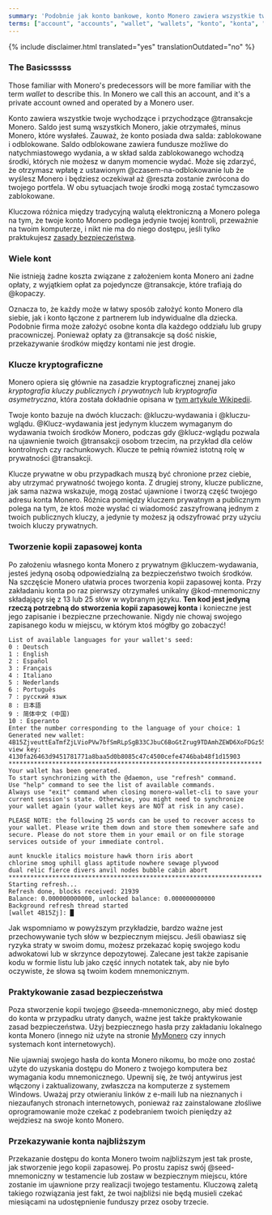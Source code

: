 ```yaml
---
summary: 'Podobnie jak konto bankowe, konto Monero zawiera wszystkie twoje płatności wychodzące i przychodzące'
terms: ["account", "accounts", "wallet", "wallets", "konto", "konta", "portfel", "portfele"]
---
```


{% include disclaimer.html translated="yes" translationOutdated="no" %}

### The Basicsssss

Those familiar with Monero's predecessors will be more familiar with the
term *wallet* to describe this. In Monero we call this an account, and it's
a private account owned and operated by a Monero user.

Konto zawiera wszystkie twoje wychodzące i przychodzące @transakcje
Monero. Saldo jest sumą wszystkich Monero, jakie otrzymałeś, minus Monero,
które wysłałeś. Zauważ, że konto posiada dwa salda: zablokowane i
odblokowane. Saldo odblokowane zawiera fundusze możliwe do natychmiastowego
wydania, a w skład salda zablokowanego wchodzą środki, których nie możesz w
danym momencie wydać. Może się zdarzyć, że otrzymasz wpłatę z ustawionym
@czasem-na-odblokowanie lub że wyślesz Monero i będziesz oczekiwał aż
@reszta zostanie zwrócona do twojego portfela. W obu sytuacjach twoje środki
mogą zostać tymczasowo zablokowane.

Kluczowa różnica między tradycyjną walutą elektroniczną a Monero polega na
tym, że twoje konto Monero podlega jedynie twojej kontroli, przeważnie na
twoim komputerze, i nikt nie ma do niego dostępu, jeśli tylko praktukujesz
[zasady bezpieczeństwa](#pratykowanie-zasad-bezpieczeństwa).

### Wiele kont

Nie istnieją żadne koszta związane z założeniem konta Monero ani żadne
opłaty, z wyjątkiem opłat za pojedyncze @transakcje, które trafiają do
@kopaczy.

Oznacza to, że każdy może w łatwy sposób założyć konto Monero dla siebie,
jak i konto łączone z partnerem lub indywidualne dla dziecka. Podobnie firma
może założyć osobne konta dla każdego oddziału lub grupy
pracowniczej. Ponieważ opłaty za @transakcje są dość niskie, przekazywanie
środków między kontami nie jest drogie.

### Klucze kryptograficzne

Monero opiera się głównie na zasadzie kryptograficznej znanej jako
*kryptografia kluczy publicznych i prywatnych* lub *kryptografia
asymetryczna*, która została dokładnie opisana w [tym artykule
Wikipedii](https://pl.wikipedia.org/wiki/Kryptografia_klucza_publicznego).

Twoje konto bazuje na dwóch kluczach: @kluczu-wydawania i
@kluczu-wglądu. @Klucz-wydawania jest jedynym kluczem wymaganym do wydawania
twoich środków Monero, podczas gdy @klucz-wglądu pozwala na ujawnienie
twoich @transakcji osobom trzecim, na przykład dla celów kontrolnych czy
rachunkowych. Klucze te pełnią również istotną rolę w prywatności
@transakcji.

Klucze prywatne w obu przypadkach muszą być chronione przez ciebie, aby
utrzymać prywatność twojego konta. Z drugiej strony, klucze publiczne, jak
sama nazwa wskazuje, mogą zostać ujawnione i tworzą część twojego adresu
konta Monero. Różnica pomiędzy kluczem prywatnym a publicznym polega na tym,
że ktoś może wysłać ci wiadomość zaszyfrowaną jednym z twoich publicznych
kluczy, a jedynie ty możesz ją odszyfrować przy użyciu twoich kluczy
prywatnych.

### Tworzenie kopii zapasowej konta

Po założeniu własnego konta Monero z prywatnym @kluczem-wydawania, jesteś
jedyną osobą odpowiedzialną za bezpieczeństwo twoich środków. Na szczęście
Monero ułatwia proces tworzenia kopii zapasowej konta. Przy zakładaniu konta
po raz pierwszy otrzymałeś unikalny @kod-mnemoniczny składający się z 13 lub
25 słów w wybranym języku. **Ten kod jest jedyną rzeczą potrzebną do
stworzenia kopii zapasowej konta** i konieczne jest jego zapisanie i
bezpieczne przechowanie. Nigdy nie chowaj swojego zapisanego kodu w miejscu,
w którym ktoś mógłby go zobaczyć!

```
List of available languages for your wallet's seed:
0 : Deutsch
1 : English
2 : Español
3 : Français
4 : Italiano
5 : Nederlands
6 : Português
7 : русский язык
8 : 日本語
9 : 简体中文 (中国)
10 : Esperanto
Enter the number corresponding to the language of your choice: 1
Generated new wallet: 4B15ZjveuttEaTmfZjLVioPVw7bfSmRLpSgB33CJbuC6BoGtZrug9TDAmhZEWD6XoFDGz55bgzisT9Dnv61sbsA6Sa47TYu
view key: 4130fa26463d9451781771a8baa5d0b8085c47c4500cefe4746bab48f1d15903
**********************************************************************
Your wallet has been generated.
To start synchronizing with the @daemon, use "refresh" command.
Use "help" command to see the list of available commands.
Always use "exit" command when closing monero-wallet-cli to save your
current session's state. Otherwise, you might need to synchronize
your wallet again (your wallet keys are NOT at risk in any case).

PLEASE NOTE: the following 25 words can be used to recover access to your wallet. Please write them down and store them somewhere safe and secure. Please do not store them in your email or on file storage services outside of your immediate control.

aunt knuckle italics moisture hawk thorn iris abort
chlorine smog uphill glass aptitude nowhere sewage plywood
dual relic fierce divers anvil nodes bubble cabin abort
**********************************************************************
Starting refresh...
Refresh done, blocks received: 21939                            
Balance: 0.000000000000, unlocked balance: 0.000000000000
Background refresh thread started
[wallet 4B15Zj]: █
```

Jak wspomniamo w powyższym przykładzie, bardzo ważne jest przechowywanie
tych słów w bezpiecznym miejscu. Jeśli obawiasz się ryzyka straty w swoim
domu, możesz przekazać kopię swojego kodu adwokatowi lub w skrzynce
depozytowej. Zalecane jest także zapisanie kodu w formie listu lub jako
część innych notatek tak, aby nie było oczywiste, że słowa są twoim kodem
mnemonicznym.

### Praktykowanie zasad bezpieczeństwa

Poza stworzenie kopii twojego @seeda-mnemonicznego, aby mieć dostęp do konta
w przypadku utraty danych, ważne jest także praktykowanie zasad
bezpieczeństwa. Użyj bezpiecznego hasła przy zakładaniu lokalnego konta
Monero (innego niż użyte na stronie [MyMonero](https://mymonero.com) czy
innych systemach kont internetowych).

Nie ujawniaj swojego hasła do konta Monero nikomu, bo może ono zostać użyte
do uzyskania dostępu do Monero z twojego komputera bez wymagania kodu
mnemonicznego. Upewnij się, że twój antywirus jest włączony i
zaktualizowany, zwłaszcza na komputerze z systemem Windows. Uważaj przy
otwieraniu linków z e-maili lub na nieznanych i niezaufanych stronach
internetowych, ponieważ raz zainstalowane złośliwe oprogramowanie może
czekać z podebraniem twoich pieniędzy aż wejdziesz na swoje konto Monero.

### Przekazywanie konta najbliższym

Przekazanie dostępu do konta Monero twoim najbliższym jest tak proste, jak
stworzenie jego kopii zapasowej. Po prostu zapisz swój @seed-mnemoniczny w
testamencie lub zostaw w bezpiecznym miejscu, które zostanie im ujawnione
przy realizacji twojego testamentu. Kluczową zaletą takiego rozwiązania jest
fakt, że twoi najbliżsi nie będą musieli czekać miesiącami na udostępnienie
funduszy przez osoby trzecie.
